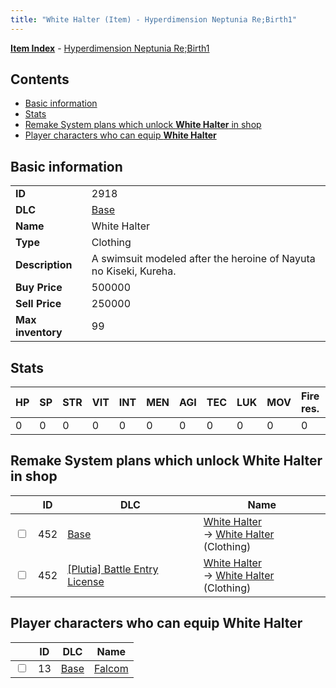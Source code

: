 ```yaml
---
title: "White Halter (Item) - Hyperdimension Neptunia Re;Birth1"
---
```


[**Item Index**](/neptunia/rb1/item/index.html) - [Hyperdimension Neptunia Re;Birth1](/neptunia/rb1)

## Contents

- [Basic information](#basic-information)
- [Stats](#stats)
- [Remake System plans which unlock **White Halter** in shop](#remake-system-plans-which-unlock-white-halter-in-shop)
- [Player characters who can equip **White Halter**](#player-characters-who-can-equip-white-halter)

## Basic information

|   |   |
| -- | -- |
| **ID** | 2918 |
| **DLC** | [Base](/neptunia/rb1/dlc/1-base.html) |
| **Name** | White Halter |
| **Type** | Clothing |
| **Description** | A swimsuit modeled after the heroine of Nayuta no Kiseki, Kureha. |
| **Buy Price** | 500000 |
| **Sell Price** | 250000 |
| **Max inventory** | 99 |


## Stats

| HP | SP | STR | VIT | INT | MEN | AGI | TEC | LUK | MOV | Fire res. | Ice res. | Wind res. | Lightning res. |
| -- | -- | --- | --- | --- | --- | --- | --- | --- | --- | --------- | -------- | --------- | -------------- |
| 0 | 0 | 0 | 0 | 0 | 0 | 0 | 0 | 0 | 0 | 0 | 10 | 0 | 0 |


## Remake System plans which unlock **White Halter** in shop

|    | ID | DLC | Name |
| -- | -- | --- | ---- |
| <input type="checkbox" id="rb1-remake-1-452" class="trackbox" /> | 452 | [Base](/neptunia/rb1/dlc/1-base.html) | [White Halter](/neptunia/rb1/remake/1-452-white-halter.html)<br /> → [White Halter](/neptunia/rb1/item/1-2918-white-halter.html) (Clothing) |
| <input type="checkbox" id="rb1-remake-7-452" class="trackbox" /> | 452 | [[Plutia] Battle Entry License](/neptunia/rb1/dlc/7-plutia.html) | [White Halter](/neptunia/rb1/remake/7-452-white-halter.html)<br /> → [White Halter](/neptunia/rb1/item/1-2918-white-halter.html) (Clothing) |


## Player characters who can equip **White Halter**

|    | ID | DLC | Name |
| -- | -- | --- | ---- |
| <input type="checkbox" id="rb1-player-1-13" class="trackbox" /> | 13 | [Base](/neptunia/rb1/dlc/1-base.html) | [Falcom](/neptunia/rb1/player/1-13-falcom.html) |
